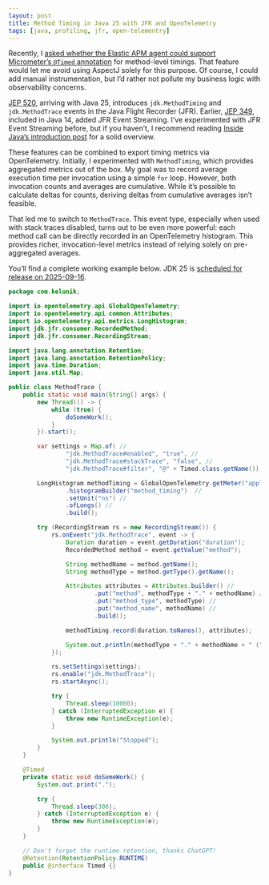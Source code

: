 ```yaml
---
layout: post
title: Method Timing in Java 25 with JFR and OpenTelemetry
tags: [java, profiling, jfr, open-telementry]
---
```

Recently, I [asked whether the Elastic APM agent could support Micrometer’s `@Timed` annotation](https://github.com/elastic/apm-agent-java/issues/4180) for method-level timings. That feature would let me avoid using AspectJ solely for this purpose. Of course, I could add manual instrumentation, but I’d rather not pollute my business logic with observability concerns.

[JEP 520](https://openjdk.org/jeps/520), arriving with Java 25, introduces `jdk.MethodTiming` and `jdk.MethodTrace` events in the Java Flight Recorder (JFR). Earlier, [JEP 349](https://openjdk.org/jeps/349), included in Java 14, added JFR Event Streaming. I’ve experimented with JFR Event Streaming before, but if you haven’t, I recommend reading [Inside Java’s introduction post](https://inside.java/2022/10/31/sip070/) for a solid overview.

These features can be combined to export timing metrics via OpenTelemetry. Initially, I experimented with `MethodTiming`, which provides aggregated metrics out of the box. My goal was to record average execution time per invocation using a simple `for` loop. However, both invocation counts and averages are cumulative. While it’s possible to calculate deltas for counts, deriving deltas from cumulative averages isn’t feasible.

That led me to switch to `MethodTrace`. This event type, especially when used with stack traces disabled, turns out to be even more powerful: each method call can be directly recorded in an OpenTelemetry histogram. This provides richer, invocation-level metrics instead of relying solely on pre-aggregated averages.

You’ll find a complete working example below. JDK 25 is [scheduled for release on 2025-09-16](https://openjdk.org/projects/jdk/25/).

```java
package com.kelunik;

import io.opentelemetry.api.GlobalOpenTelemetry;
import io.opentelemetry.api.common.Attributes;
import io.opentelemetry.api.metrics.LongHistogram;
import jdk.jfr.consumer.RecordedMethod;
import jdk.jfr.consumer.RecordingStream;

import java.lang.annotation.Retention;
import java.lang.annotation.RetentionPolicy;
import java.time.Duration;
import java.util.Map;

public class MethodTrace {
    public static void main(String[] args) {
        new Thread(() -> {
            while (true) {
                doSomeWork();
            }
        }).start();

        var settings = Map.of( //
                "jdk.MethodTrace#enabled", "true", //
                "jdk.MethodTrace#stackTrace", "false", //
                "jdk.MethodTrace#filter", "@" + Timed.class.getName());

        LongHistogram methodTiming = GlobalOpenTelemetry.getMeter("application") //
                .histogramBuilder("method_timing")  //
                .setUnit("ns") //
                .ofLongs() //
                .build();

        try (RecordingStream rs = new RecordingStream()) {
            rs.onEvent("jdk.MethodTrace", event -> {
                Duration duration = event.getDuration("duration");
                RecordedMethod method = event.getValue("method");

                String methodName = method.getName();
                String methodType = method.getType().getName();

                Attributes attributes = Attributes.builder() //
                        .put("method", methodType + "." + methodName) //
                        .put("method_type", methodType) //
                        .put("method_name", methodName) //
                        .build();

                methodTiming.record(duration.toNanos(), attributes);

                System.out.println(methodType + "." + methodName + " (" + duration + ")");
            });

            rs.setSettings(settings);
            rs.enable("jdk.MethodTrace");
            rs.startAsync();

            try {
                Thread.sleep(10000);
            } catch (InterruptedException e) {
                throw new RuntimeException(e);
            }

            System.out.println("Stopped");
        }
    }

    @Timed
    private static void doSomeWork() {
        System.out.print(".");

        try {
            Thread.sleep(300);
        } catch (InterruptedException e) {
            throw new RuntimeException(e);
        }
    }

    // Don't forget the runtime retention, thanks ChatGPT!
    @Retention(RetentionPolicy.RUNTIME)
    public @interface Timed {}
}
```